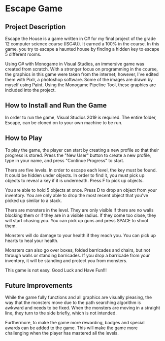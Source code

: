 # Escape Game

## Project Description

Escape the House is a game written in C# for my final project of the grade 12 computer science course (ISC4U). It earned a 100% in the course. In this game, you try to escape a haunted house by finding a hidden key to escape 5 different rooms.

Using C# with Monogame in Visual Studios, an immersive game was created from scratch. With a stronger focus on programming in the course, the graphics in this game were taken from the internet; however, I've edited them with Pixlr, a photoshop software. Some of the images are drawn by myself using Paint. Using the Monogame Pipeline Tool, these graphics are included into the project.

## How to Install and Run the Game

In order to run the game, Visual Studios 2019 is required. The entire folder, Escape, can be cloned on to your own machine to be run. 

## How to Play

To play the game, the player can start by creating a new profile so that their progress is stored. Press the "New User" button to create a new profile, type in your name, and press "Continue Progress" to start. 

There are five levels. In order to escape each level, the key must be found. It could be hidden under objects. In order to find it, you must pick up objects to reveal a key if it is underneath. Press F to pick up objects.

You are able to hold 5 objects at once. Press D to drop an object from your inventory. You are only able to drop the most recent object that you've picked up similar to a stack.

There are monsters in the level. They are only visible if there are no walls blocking them or if they are in a visible radius. If they come too close, they will start chasing you. You can pick up guns and press SPACE to shoot them. 

Monsters will do damage to your health if they reach you. You can pick up hearts to heal your health. 

Monsters can also go over boxes, folded barricades and chairs, but not through walls or standing barricades. If you drop a barricade from your inventory, it will be standing and protect you from monsters.

This game is not easy. Good Luck and Have Fun!!! 

## Future Improvements

While the game fully functions and all graphics are visually pleasing, the way that the monsters move due to the path searching algorithm is awkward and needs to be fixed. When the monsters are moving in a straight line, they turn to the side briefly, which is not intended.

Furthermore, to make the game more rewarding, badges and special awards can be added to the game. This will make the game more challenging when the player has mastered all the levels.
